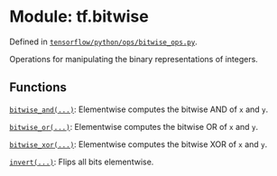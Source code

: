 <div itemscope itemtype="http://developers.google.com/ReferenceObject">
<meta itemprop="name" content="tf.bitwise" />
</div>

# Module: tf.bitwise



Defined in [`tensorflow/python/ops/bitwise_ops.py`](https://www.tensorflow.org/code/tensorflow/python/ops/bitwise_ops.py).

Operations for manipulating the binary representations of integers.


## Functions

[`bitwise_and(...)`](../tf/bitwise/bitwise_and.md): Elementwise computes the bitwise AND of `x` and `y`.

[`bitwise_or(...)`](../tf/bitwise/bitwise_or.md): Elementwise computes the bitwise OR of `x` and `y`.

[`bitwise_xor(...)`](../tf/bitwise/bitwise_xor.md): Elementwise computes the bitwise XOR of `x` and `y`.

[`invert(...)`](../tf/bitwise/invert.md): Flips all bits elementwise.

